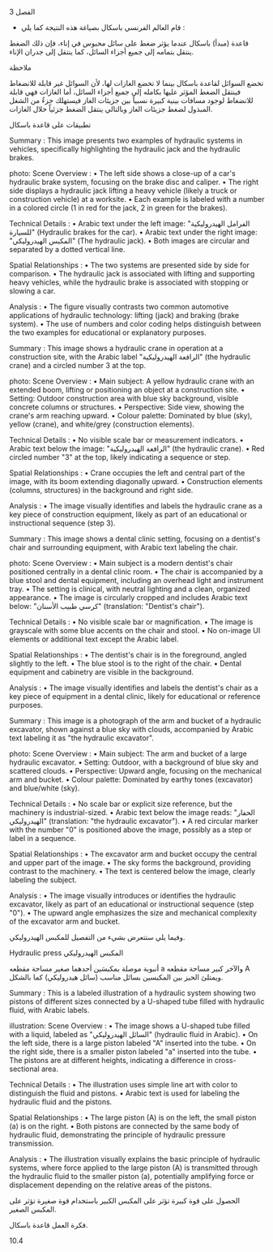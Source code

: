 3
الفصل <!-- text, from page 0 (l=0.852,t=0.033,r=0.925,b=0.074), with ID d25befc7-d955-45df-a563-d37429ca63d3 -->

* قام العالم الفرنسي باسكال بصياغة هذه النتيجة كما يلي : <!-- text, from page 0 (l=0.462,t=0.087,r=0.931,b=0.113), with ID 32e2c3ed-e823-4eac-83ab-c98c20c6e949 -->

قاعدة (مبدأ) باسكال
عندما يؤثر ضغط على سائل محبوس في إناء، فإن ذلك الضغط ينتقل بتمامه إلى جميع أجزاء السائل، كما ينتقل إلى جدران الإناء. <!-- text, from page 0 (l=0.071,t=0.118,r=0.928,b=0.194), with ID e96131af-0df4-4a55-9169-3a1995545572 -->

ملاحظة

تخضع السوائل لقاعدة باسكال بينما لا تخضع الغازات لها،
لأن السوائل غير قابلة للانضغاط فينتقل الضغط المؤثر عليها بكامله إلى جميع أجزاء السائل، أما الغازات فهي قابلة للانضغاط لوجود مسافات بينية كبيرة نسبياً بين جزيئات الغاز فيستهلك جزءٌ من الشغل المبذول لضغط جزيئات الغاز وبالتالي ينتقل الضغط جزئياً خلال الغازات. <!-- text, from page 0 (l=0.071,t=0.208,r=0.940,b=0.345), with ID 69335c76-8035-4d03-af08-19fccefab4b7 -->

تطبيقات على قاعدة باسكال <!-- text, from page 0 (l=0.616,t=0.360,r=0.930,b=0.400), with ID 5bb058a0-0a98-49c1-8325-e0d7c4bd3603 -->

Summary : This image presents two examples of hydraulic systems in vehicles, specifically highlighting the hydraulic jack and the hydraulic brakes.

photo:
Scene Overview :
  • The left side shows a close-up of a car's hydraulic brake system, focusing on the brake disc and caliper.
  • The right side displays a hydraulic jack lifting a heavy vehicle (likely a truck or construction vehicle) at a worksite.
  • Each example is labeled with a number in a colored circle (1 in red for the jack, 2 in green for the brakes).

Technical Details :
  • Arabic text under the left image: "الفرامل الهيدروليكية للسيارة" (Hydraulic brakes for the car).
  • Arabic text under the right image: "المكبس الهيدروليكي" (The hydraulic jack).
  • Both images are circular and separated by a dotted vertical line.

Spatial Relationships :
  • The two systems are presented side by side for comparison.
  • The hydraulic jack is associated with lifting and supporting heavy vehicles, while the hydraulic brake is associated with stopping or slowing a car.

Analysis :
  • The figure visually contrasts two common automotive applications of hydraulic technology: lifting (jack) and braking (brake system).
  • The use of numbers and color coding helps distinguish between the two examples for educational or explanatory purposes. <!-- figure, from page 0 (l=0.579,t=0.406,r=0.921,b=0.585), with ID df6f4204-d670-4c0f-bff6-2e9b63122ac9 -->

Summary : This image shows a hydraulic crane in operation at a construction site, with the Arabic label "الرافعة الهيدروليكية" (the hydraulic crane) and a circled number 3 at the top.

photo:
Scene Overview :
  • Main subject: A yellow hydraulic crane with an extended boom, lifting or positioning an object at a construction site.
  • Setting: Outdoor construction area with blue sky background, visible concrete columns or structures.
  • Perspective: Side view, showing the crane's arm reaching upward.
  • Colour palette: Dominated by blue (sky), yellow (crane), and white/grey (construction elements).

Technical Details :
  • No visible scale bar or measurement indicators.
  • Arabic text below the image: "الرافعة الهيدروليكية" (the hydraulic crane).
  • Red circled number "3" at the top, likely indicating a sequence or step.

Spatial Relationships :
  • Crane occupies the left and central part of the image, with its boom extending diagonally upward.
  • Construction elements (columns, structures) in the background and right side.

Analysis :
  • The image visually identifies and labels the hydraulic crane as a key piece of construction equipment, likely as part of an educational or instructional sequence (step 3). <!-- figure, from page 0 (l=0.410,t=0.409,r=0.588,b=0.579), with ID 522268ae-953e-4d45-a94c-5e657e9a228c -->

Summary : This image shows a dental clinic setting, focusing on a dentist's chair and surrounding equipment, with Arabic text labeling the chair.

photo:
Scene Overview :
  • Main subject is a modern dentist's chair positioned centrally in a dental clinic room.
  • The chair is accompanied by a blue stool and dental equipment, including an overhead light and instrument tray.
  • The setting is clinical, with neutral lighting and a clean, organized appearance.
  • The image is circularly cropped and includes Arabic text below: "كرسي طبيب الأسنان" (translation: "Dentist's chair").

Technical Details :
  • No visible scale bar or magnification.
  • The image is grayscale with some blue accents on the chair and stool.
  • No on-image UI elements or additional text except the Arabic label.

Spatial Relationships :
  • The dentist's chair is in the foreground, angled slightly to the left.
  • The blue stool is to the right of the chair.
  • Dental equipment and cabinetry are visible in the background.

Analysis :
  • The image visually identifies and labels the dentist's chair as a key piece of equipment in a dental clinic, likely for educational or reference purposes. <!-- figure, from page 0 (l=0.247,t=0.406,r=0.414,b=0.584), with ID fed3fe08-f588-4094-886b-7b6f30d559ac -->

Summary : This image is a photograph of the arm and bucket of a hydraulic excavator, shown against a blue sky with clouds, accompanied by Arabic text labeling it as "the hydraulic excavator".

photo:
Scene Overview :
  • Main subject: The arm and bucket of a large hydraulic excavator.
  • Setting: Outdoor, with a background of blue sky and scattered clouds.
  • Perspective: Upward angle, focusing on the mechanical arm and bucket.
  • Colour palette: Dominated by earthy tones (excavator) and blue/white (sky).

Technical Details :
  • No scale bar or explicit size reference, but the machinery is industrial-sized.
  • Arabic text below the image reads: "الحفار الهيدروليكي" (translation: "the hydraulic excavator").
  • A red circular marker with the number "0" is positioned above the image, possibly as a step or label in a sequence.

Spatial Relationships :
  • The excavator arm and bucket occupy the central and upper part of the image.
  • The sky forms the background, providing contrast to the machinery.
  • The text is centered below the image, clearly labeling the subject.

Analysis :
  • The image visually introduces or identifies the hydraulic excavator, likely as part of an educational or instructional sequence (step "0").
  • The upward angle emphasizes the size and mechanical complexity of the excavator arm and bucket. <!-- figure, from page 0 (l=0.071,t=0.408,r=0.253,b=0.581), with ID 9cf44e6f-b84c-4cd5-bd55-286fc2a13c4a -->

وفيما يلي ستتعرض بشيء من التفصيل للمكبس الهيدروليكي. <!-- text, from page 0 (l=0.438,t=0.595,r=0.931,b=0.625), with ID 443871ec-97f8-4654-8854-ab4cb4f385dc -->

Hydraulic press المكبس الهيدروليكي <!-- text, from page 0 (l=0.513,t=0.635,r=0.931,b=0.670), with ID e718c489-3219-457a-8ca3-2d5237ef84b9 -->

أنبوبة موصلة بمكبسَين أحدهما صغير مساحة مقطعه a والآخر كبير مساحة مقطعه A ويمتلئ الحيز بين المكبسين بسائل مناسب (سائل هيدروليكي) كما بالشكل. <!-- text, from page 0 (l=0.405,t=0.676,r=0.949,b=0.781), with ID 26b17ef2-09ee-44e1-942d-24609bdcb8cf -->

Summary : This is a labeled illustration of a hydraulic system showing two pistons of different sizes connected by a U-shaped tube filled with hydraulic fluid, with Arabic labels.

illustration:
Scene Overview :
  • The image shows a U-shaped tube filled with a liquid, labeled as "السائل الهيدروليكي" (hydraulic fluid in Arabic).
  • On the left side, there is a large piston labeled "A" inserted into the tube.
  • On the right side, there is a smaller piston labeled "a" inserted into the tube.
  • The pistons are at different heights, indicating a difference in cross-sectional area.

Technical Details :
  • The illustration uses simple line art with color to distinguish the fluid and pistons.
  • Arabic text is used for labeling the hydraulic fluid and the pistons.

Spatial Relationships :
  • The large piston (A) is on the left, the small piston (a) is on the right.
  • Both pistons are connected by the same body of hydraulic fluid, demonstrating the principle of hydraulic pressure transmission.

Analysis :
  • The illustration visually explains the basic principle of hydraulic systems, where force applied to the large piston (A) is transmitted through the hydraulic fluid to the smaller piston (a), potentially amplifying force or displacement depending on the relative areas of the pistons. <!-- figure, from page 0 (l=0.075,t=0.659,r=0.344,b=0.773), with ID d00c4e06-50ec-494e-9081-00b2da040826 -->

الحصول على قوة كبيرة تؤثر على المكبس الكبير باستخدام قوة صغيرة تؤثر على المكبس الصغير. <!-- text, from page 0 (l=0.135,t=0.785,r=0.952,b=0.842), with ID a9534efa-3bed-4c34-8984-2156a9c2dd51 -->

فكرة العمل
قاعدة باسكال. <!-- text, from page 0 (l=0.752,t=0.854,r=0.947,b=0.896), with ID a2f471a6-6da8-47c8-9e54-39816999e192 -->

$10.4$ <!-- marginalia, from page 0 (l=0.869,t=0.921,r=0.923,b=0.950), with ID 485cd2e5-ce83-4f41-957a-0ca1108033a6 -->